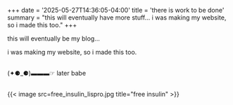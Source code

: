+++
date = '2025-05-27T14:36:05-04:00'
title = 'there is work to be done'
summary = "this will eventually have more stuff... i was making my website, so i made this too."
+++

<!-- when ready: title =  'what kind of care is pumping?' -->

this will eventually be my blog...

i was making my website, so i made this too.

\
(✦⚈_⚈)▬▬▬☞ later babe 

\
{{< image src=free_insulin_lispro.jpg title="free insulin" >}}